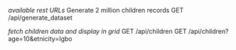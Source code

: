 _available rest URLs_
Generate 2 million children records
GET /api/generate_dataset

_fetch children data and display in grid_
GET /api/children
GET /api/children?age=10&etnicity=Igbo
